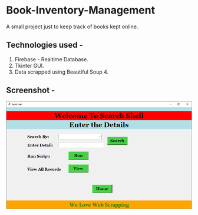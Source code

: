 # Book-Inventory-Management
A small project just to keep track of books kept online.

## Technologies used - 

1. Firebase - Realtime Database.
2. Tkinter GUI.
3. Data scrapped using Beautiful Soup 4.

## Screenshot - 

![alt text](https://github.com/cabudies/Book-Inventory-Management/blob/master/Untitled.png)
